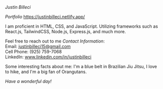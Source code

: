 *Justin Billeci*

*Portfolio* https://justinbilleci.netlify.app/
 
I am proficient in HTML, CSS, and JavaScript. Utilizing frameworks such as React.js, TailwindCSS, Node.js, Express.js, and much more. 

Feel free to reach out to me
*Contact Information*:                                                                                                                                                  
Email: justinbilleci15@gmail.com                                                                                                                                       
Cell Phone: (925) 759-7068                                                                                                                                             
LinkedIn: www.linkedin.com/in/justinbilleci                                                                                                                            

Some interesting facts about me: I'm a blue belt in Brazilian Jiu Jitsu, I love to hike, and I'm a big fan of Orangutans. 

*Have a wonderful day!*
